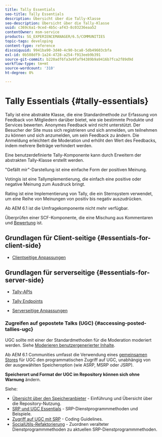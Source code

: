 ```yaml
---
title: Tally Essentials
seo-title: Tally Essentials
description: Übersicht über die Tally-Klasse
seo-description: Übersicht über die Tally-Klasse
uuid: c369c6a1-9ced-4b5c-af43-8c03236eaa52
contentOwner: msm-service
products: SG_EXPERIENCEMANAGER/6.5/COMMUNITIES
topic-tags: developing
content-type: reference
discoiquuid: 9941ba90-3d40-4c90-bca8-5db49603cbfa
exl-id: 0b508df9-1a24-4728-a254-f913eeb9b391
source-git-commit: b220adf6fa3e9faf94389b9a9416b7fca2f89d9d
workflow-type: tm+mt
source-wordcount: '310'
ht-degree: 0%

---
```


# Tally Essentials {#tally-essentials}

Tally ist eine abstrakte Klasse, die eine Standardmethode zur Erfassung von Feedback von Mitgliedern darüber bietet, wie sie bestimmte Produkte und Services bewerten. Anonymes Feedback wird nicht unterstützt. Der Besucher der Site muss sich registrieren und sich anmelden, um teilnehmen zu können und sich anzumelden, um sein Feedback zu ändern. Die Anmeldung erleichtert die Moderation und erhöht den Wert des Feedbacks, indem mehrere Beiträge verhindert werden.

Eine benutzerdefinierte Tally-Komponente kann durch Erweitern der abstrakten Tally-Klasse erstellt werden.

[](essentials-liking.md) &quot;Gefällt mir&quot;-Darstellung ist eine einfache Form der positiven Meinung.

[](essentials-voting.md) Votingis ist eine Tallymplementierung, die einfach eine positive oder negative Meinung zum Ausdruck bringt.

[](rating-basics.md) Rating ist eine Implementierung von Tally, die ein Sternsystem verwendet, um eine Reihe von Meinungen von positiv bis negativ auszudrücken.

Ab AEM 6.1 ist die Umfragekomponente nicht mehr verfügbar.

[](reviews-basics.md) Überprüfen einer SCF-Komponente, die eine Mischung aus  [](essentials-comments.md) Kommentaren und  [Bewertung](rating-basics.md) ist.

## Grundlagen für Client-seitige {#essentials-for-client-side}

* [Clientseitige Anpassungen](client-customize.md)

## Grundlagen für serverseitige {#essentials-for-server-side}

* [Tally-APIs](https://helpx.adobe.com/experience-manager/6-5/sites/developing/using/reference-materials/javadoc/com/adobe/cq/social/tally/client/api/package-summary.html)

* [Tally Endpoints](https://helpx.adobe.com/experience-manager/6-5/sites/developing/using/reference-materials/javadoc/com/adobe/cq/social/tally/client/endpoints/package-summary.html)

* [Serverseitige Anpassungen](server-customize.md)

### Zugreifen auf gepostete Talks (UGC) {#accessing-posted-tallies-ugc}

UGC sollte mit einer der Standardmethoden für die Moderation moderiert werden.
Siehe [Moderieren benutzergenerierter Inhalte](moderate-ugc.md).

Ab AEM 6.1 Communities umfasst die Verwendung eines [gemeinsamen Stores](working-with-srp.md) für UGC den programmatischen Zugriff auf UGC, unabhängig von der ausgewählten Speicheroption (wie ASRP, MSRP oder JSRP).

**Speicherort und Format der UGC im Repository können sich ohne Warnung** ändern.

Siehe:

* [Übersicht über den Speicheranbieter](srp.md)  - Einführung und Übersicht über die Repository-Nutzung.
* [SRP und UGC Essentials](srp-and-ugc.md)  - SRP-Dienstprogrammmethoden und Beispiele.
* [Zugriff auf UGC mit SRP](accessing-ugc-with-srp.md)  - Coding Guidelines.
* [SocialUtils-Refaktorierung](socialutils.md)  - Zuordnen veralteter Dienstprogrammmethoden zu aktuellen SRP-Dienstprogrammmethoden.

